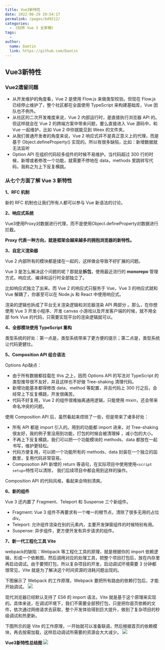 ```yaml
---
title: Vue3新特性
date: 2022-06-29 19:54:17
permalink: /pages/bd9212/
categories:
  - 《玩转 Vue 3 全家桶》
tags:
  - 
author: 
  name: Daotin
  link: https://github.com/Daotin
---
```

## Vue3新特性

### Vue2遗留问题

- 从开发维护的角度看，Vue 2 是使用 Flow.js 来做类型校验。但现在 Flow.js 已经停止维护了，整个社区都在全面使用 TypeScript 来构建基础库，Vue 团队也不例外。
- 从社区的二次开发难度来说，Vue 2 内部运行时，是直接执行浏览器 API 的。但这样就会在 Vue 2 的跨端方案中带来问题，要么直接进入 Vue 源码中，和 Vue 一起维护，比如 Vue 2 中你就能见到 Weex 的文件夹。
- 从我们普通开发者的角度来说，Vue 2 响应式并不是真正意义上的代理，而是基于 Object.defineProperty() 实现的。所以有很多缺陷，比如：新增数据就无法监听
- Option API 在组织代码较多组件的时候不易维护。当代码超过 300 行的时候，新增或者修改一个功能，就需要不停地在 data，methods 里跳转写代码，我称之为上下反复横跳。

### 从七个方面了解 Vue 3 新特性

**1、RFC 机制**

新的 RFC 机制也让我们所有人都可以参与 Vue 新语法的讨论。



**2、响应式系统**

Vue3使用Proxy对数据进行代理，而不是使用Object.defineProperty对数据进行拦截。

**Proxy 代表一种方向，就是框架会越来越多的拥抱浏览器的新特性。**



**3、自定义渲染器**

Vue 2 内部所有的模块都是揉在一起的，这样做会导致不好扩展的问题。

Vue 3 是怎么解决这个问题的呢？那就是**拆包**，使用最近流行的 **monorepo** 管理方式，响应式、编译和运行时全部独立了。

比如响应式独立了出来。而 Vue 2 的响应式只服务于 Vue，Vue 3 的响应式就和 Vue 解耦了，你甚至可以在 Node.js 和 React 中使用响应式。

渲染的逻辑也拆成了平台无关渲染逻辑和浏览器渲染 API 两部分 。那么，在你想使用 Vue 3 开发小程序、开发 canvas 小游戏以及开发客户端的时候，就不用全部 fork Vue 的代码，只需要实现平台的渲染逻辑就可以。



**4、全部模块使用 TypeScript 重构**

类型系统的好处：第一点是，类型系统带来了更方便的提示；第二点是，类型系统让代码更健壮。



**5、Composition API 组合语法**

Options Api缺点：

- 由于所有数据都挂载在 this 之上，因而 Options API 的写法对 TypeScript 的类型推导很不友好，并且这样也不好做 Tree-shaking 清理代码。
- 新增功能基本都得修改 data、method 等配置，并且代码上 300 行之后，会经常上下反复横跳，开发很痛苦。
- 代码不好复用，Vue 2 的组件很难抽离通用逻辑，只能使用 mixin，还会带来命名冲突的问题。

使用 Composition API 后，虽然看起来烦琐了一些，但是带来了诸多好处：

- 所有 API 都是 import 引入的。用到的功能都 import 进来，对 Tree-shaking 很友好，我的例子里没用到功能，打包的时候会被清理掉 ，减小包的大小。
- 不再上下反复横跳，我们可以把一个功能模块的 methods、data 都放在一起书写，维护更轻松。
- 代码方便复用，可以把一个功能所有的 methods、data 封装在一个独立的函数里，复用代码非常容易。
- Composotion API 新增的 return 等语句，在实际项目中使用使用`<script setup>`特性可以清除， 我们后续项目中都会用到这样的操作。

Composition API 的代码风格，看起来会特别清爽。



**6、新的组件**

Vue 3 还内置了 Fragment、Teleport 和 Suspense 三个新组件。

- Fragment: Vue 3 组件不再要求有一个唯一的根节点，清除了很多无用的占位 div。
- Teleport: 允许组件渲染在别的元素内，主要开发弹窗组件的时候特别有用。
- Suspense: 异步组件，更方便开发有异步请求的组件。



**7、新一代工程化工具 Vite**

webpack的缺陷：Webpack 等工程化工具的原理，就是根据你的 import 依赖逻辑，形成一个依赖图，然后调用对应的处理工具，把整个项目打包后，放在内存里再启动调试。由于要预打包，所以复杂项目的开发，启动调试环境需要 3 分钟都很常见，Vite 就是为了解决这个时间资源的消耗问题出现的。

下图展示了 Webpack 的工作原理，Webpack 要把所有路由的依赖打包后，才能开始调试。
![](../assets/Pasted%20image%2020220612165912.png)



现代浏览器已经默认支持了 ES6 的 import 语法，Vite 就是基于这个原理来实现的。具体来说，在调试环境下，我们不需要全部预打包，只是把你首页依赖的文件，依次通过网络请求去获取，整个开发体验得到巨大提升，做到了复杂项目的秒级调试和热更新。

下图所示的是 Vite 的工作原理，一开始就可以准备联调，然后根据首页的依赖模块，再去按需加载，这样启动调试所需要的资源会大大减少。
![](../assets/Pasted%20image%2020220612165937.png)



**Vue3新特性总结图**
![](../assets/Pasted%20image%2020220612170037.png)

